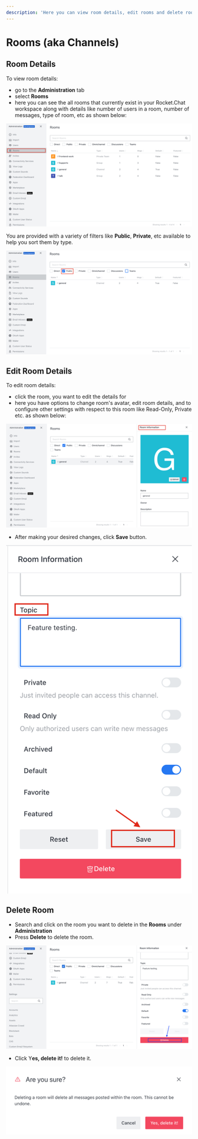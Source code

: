 ```yaml
---
description: 'Here you can view room details, edit rooms and delete rooms.'
---
```


# Rooms \(aka Channels\)

## Room Details

To view room details:

* go to the **Administration** tab
* select  **Rooms**
* here you can see the all rooms that currently exist in your Rocket.Chat workspace along with details like number of users in a room, number of messages, type of room, etc as shown below:

![](../../../.gitbook/assets/Screenshot%202021-05-19%20at%2011.22.38%20AM.png)

You are provided with a variety of filters like **Public**, **Private**, etc available to help you sort them by type.

![](../../../.gitbook/assets/Screenshot%202021-05-19%20at%2011.45.56%20AM.png)

## Edit Room Details

To edit room details:

* click the room, you want to edit the details for
* here you have options to change room's avatar, edit room details, and to configure other settings with respect to this room like Read-Only, Private etc. as shown below:

![](../../../.gitbook/assets/Screenshot%202021-05-19%20at%2011.48.45%20AM.png)

* After making your desired changes, click **Save** button.

![](../../../.gitbook/assets/Screenshot%202021-05-19%20at%2011.51.17%20AM.png)

## Delete Room

* Search and click on the room you want to delete in the **Rooms** under  **Administration**
* Press **Delete** to delete the room.

![](../../../.gitbook/assets/Screenshot%202021-05-19%20at%2011.58.29%20AM.png)

* Click Y**es, delete it!** to delete it.

![](../../../.gitbook/assets/Screenshot%202021-05-19%20at%2012.00.42%20PM.png)

